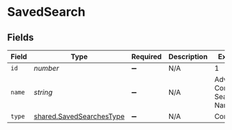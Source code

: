 # SavedSearch


## Fields

| Field                                                                       | Type                                                                        | Required                                                                    | Description                                                                 | Example                                                                     |
| --------------------------------------------------------------------------- | --------------------------------------------------------------------------- | --------------------------------------------------------------------------- | --------------------------------------------------------------------------- | --------------------------------------------------------------------------- |
| `id`                                                                        | *number*                                                                    | :heavy_minus_sign:                                                          | N/A                                                                         | 1                                                                           |
| `name`                                                                      | *string*                                                                    | :heavy_minus_sign:                                                          | N/A                                                                         | Advanced Computer Search Name                                               |
| `type`                                                                      | [shared.SavedSearchesType](../../../sdk/models/shared/savedsearchestype.md) | :heavy_minus_sign:                                                          | N/A                                                                         | Computers                                                                   |